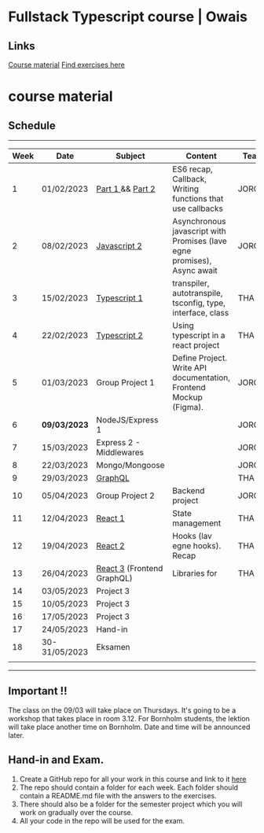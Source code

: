 # Fullstack Typescript course | Owais

## Links
[Course material](https://github.com/FullStackTypeScriptCourse/course_material)
[Find exercises here](https://github.com/FullStackTypeScriptCourse/course_material/blob/main/README.md)

# course material

## Schedule

***

| Week | Date           | Subject                                                                  | Content | Teacher |
| --- |----------------|--------------------------------------------------------------------------| --- | --- |
| 1 | 01/02/2023     | [Part 1 ](week1_js/RECAP_CALLBACKS.md) && [Part 2 ](week1_js/RECAP_ES6.md) | ES6 recap, Callback, Writing functions that use callbacks | JORG |
| 2 | 08/02/2023     | [Javascript 2](week2_js/PROMISES.md)                                   | Asynchronous javascript with Promises (lave egne promises), Async await | JORG |
| 3 | 15/02/2023     | [Typescript 1](week3_ts/README.md)                                       | transpiler, autotranspile, tsconfig, type, interface, class | THA |
| 4 | 22/02/2023     | [Typescript 2](week4_ts2/README.md)                                      | Using typescript in a react project | THA |
| 5 | 01/03/2023     | Group Project 1                                                          | Define Project. Write API documentation, Frontend Mockup (Figma). | JORG/THA |
| 6 | **09/03/2023** | NodeJS/Express 1                                                         |  | JORG |
| 7 | 15/03/2023     | Express 2 - Middlewares                                                  |  | JORG |
| 8 | 22/03/2023     | Mongo/Mongoose                                                           |  | JORG |
| 9 | 29/03/2023     | [GraphQL](week9_graphql/README.md)                                       |  | THA |
| 10 | 05/04/2023     | Group Project 2                                                                | Backend project | JORG/THA |
| 11 | 12/04/2023     | [React 1](week11_state_management/README.md)                             | State management | THA |
| 12 | 19/04/2023     | [React 2](week12_react_hooks/README.md)                                  | Hooks (lav egne hooks). Recap | THA  |
| 13 | 26/04/2023     | [React 3](week13_graphql2/README.md) (Frontend GraphQL)                  | Libraries for  | THA |
| 14 | 03/05/2023     | Project 3                                                               |  |  |
| 15 | 10/05/2023     | Project 3                                                              |  |  |
| 16 | 17/05/2023     | Project 3                                                             |  |  |
| 17 | 24/05/2023     | Hand-in                                                                |  |  |
| 18 | 30-31/05/2023     | Eksamen                                                               |  | |
|  |                |                                                                          |  |  |


***

## Important !!

The class on the 09/03 will take place on Thursdays. It's going to be a workshop that takes place in room 3.12.
For Bornholm students, the lektion will take place another time on Bornholm. Date and time will be announced later.

## Hand-in and Exam.
1. Create a GitHub repo for all your work in this course and link to it [here](https://docs.google.com/spreadsheets/d/1IKFYbYwqUlZ0sUaFcLaxl154NgoaRl0g57yY6k3ipo0/edit?usp=sharing)
2. The repo should contain a folder for each week. Each folder should contain a README.md file with the answers to the exercises.
3. There should also be a folder for the semester project which you will work on gradually over the course.
4. All your code in the repo will be used for the exam.